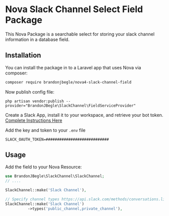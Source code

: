 # Nova Slack Channel Select Field Package

This Nova Package is a searchable select for storing your slack channel information in a database field.

## Installation

You can install the package in to a Laravel app that uses Nova via composer:

```bash
composer require brandonjbegle/nova4-slack-channel-field
```

Now publish config file:

```shell
php artisan vendor:publish --provider="BrandonJBegle\SlackChannel\FieldServiceProvider"
```

Create a Slack App, install it to your workspace, and retrieve your bot token.
[Complete Instructions Here](./docs/SLACK.md)

Add the key and token to your `.env` file

```shell
SLACK_OAUTH_TOKEN=############################
```


## Usage

Add the field to your Nova Resource:

```php
use BrandonJBegle\SlackChannel\SlackChannel;
// ....

SlackChannel::make('Slack Channel'),

// Specify channel types https://api.slack.com/methods/conversations.list#arg_types
SlackChannel::make('Slack Channel')
          ->types('public_channel,private_channel'),
```


